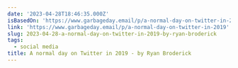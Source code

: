 ```yaml
---
date: '2023-04-28T18:46:35.000Z'
isBasedOn: 'https://www.garbageday.email/p/a-normal-day-on-twitter-in-2019'
link: 'https://www.garbageday.email/p/a-normal-day-on-twitter-in-2019'
slug: 2023-04-28-a-normal-day-on-twitter-in-2019-by-ryan-broderick
tags:
  - social media
title: A normal day on Twitter in 2019 - by Ryan Broderick
---
```


